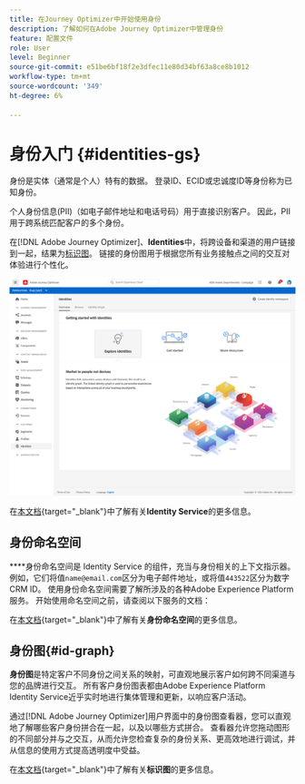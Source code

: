 ```yaml
---
title: 在Journey Optimizer中开始使用身份
description: 了解如何在Adobe Journey Optimizer中管理身份
feature: 配置文件
role: User
level: Beginner
source-git-commit: e51be6bf18f2e3dfec11e80d34bf63a8ce8b1012
workflow-type: tm+mt
source-wordcount: '349'
ht-degree: 6%

---
```


# 身份入门 {#identities-gs}

身份是实体（通常是个人）特有的数据。 登录ID、ECID或忠诚度ID等身份称为已知身份。

个人身份信息(PII)（如电子邮件地址和电话号码）用于直接识别客户。 因此，PII用于跨系统匹配客户的多个身份。

在[!DNL Adobe Journey Optimizer]、**Identities**&#x200B;中，将跨设备和渠道的用户链接到一起，结果为[标识图](#id-graph)。 链接的身份图用于根据您所有业务接触点之间的交互对体验进行个性化。

![](assets/identities-home.png)

在[本文档](https://experienceleague.adobe.com/docs/experience-platform/identity/home.html){target=&quot;_blank&quot;}中了解有关&#x200B;**Identity Service**&#x200B;的更多信息。

## 身份命名空间

****&#x200B;身份命名空间是 Identity Service 的组件，充当与身份相关的上下文指示器。例如，它们将值`name@email.com`区分为电子邮件地址，或将值`443522`区分为数字CRM ID。 使用身份命名空间需要了解所涉及的各种Adobe Experience Platform服务。 开始使用命名空间之前，请查阅以下服务的文档：

在[本文档](https://experienceleague.adobe.com/docs/experience-platform/identity/namespaces.html){target=&quot;_blank&quot;}中了解有关&#x200B;**身份命名空间**&#x200B;的更多信息。

## 身份图{#id-graph}

**身份图**&#x200B;是特定客户不同身份之间关系的映射，可直观地展示客户如何跨不同渠道与您的品牌进行交互。 所有客户身份图表都由Adobe Experience Platform Identity Service近乎实时地进行集体管理和更新，以响应客户活动。

通过[!DNL Adobe Journey Optimizer]用户界面中的身份图查看器，您可以直观地了解哪些客户身份拼合在一起，以及以哪些方式拼合。 查看器允许您拖动图形的不同部分并与之交互，从而允许您检查复杂的身份关系、更高效地进行调试，并从信息的使用方式提高透明度中受益。

在[本文档](https://experienceleague.adobe.com/docs/experience-platform/identity/ui/identity-graph-viewer.html){target=&quot;_blank&quot;}中了解有关&#x200B;**标识图**&#x200B;的更多信息。

